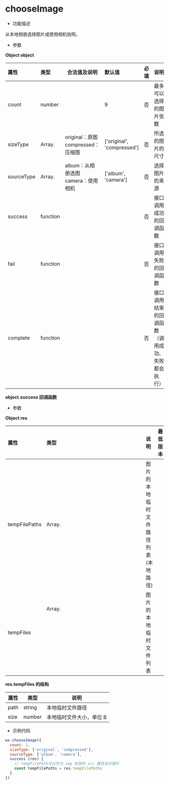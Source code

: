 # chooseImage

- 功能描述

从本地相册选择图片或使用相机拍照。

- 参数

**Object object**

| 属性       | 类型           | 合法值及说明                          | 默认值                     | 必填 | 说明                                             |
| :--------- | :------------- | ------------------------------------- | :------------------------- | :--- | :----------------------------------------------- |
| count      | number         |                                       | 9                          | 否   | 最多可以选择的图片张数                           |
| sizeType   | Array.<string> | original：原图<br>compressed：压缩图  | ['original', 'compressed'] | 否   | 所选的图片的尺寸                                 |
| sourceType | Array.<string> | album：从相册选图<br>camera：使用相机 | ['album', 'camera']        | 否   | 选择图片的来源                                   |
| success    | function       |                                       |                            | 否   | 接口调用成功的回调函数                           |
| fail       | function       |                                       |                            | 否   | 接口调用失败的回调函数                           |
| complete   | function       |                                       |                            | 否   | 接口调用结束的回调函数（调用成功、失败都会执行） |

**object.success 回调函数**

- 参数

**Object res**

| 属性          | 类型           | 说明                                  | 最低版本                                                     |
| :------------ | :------------- | :------------------------------------ | :----------------------------------------------------------- |
| tempFilePaths | Array.<string> | 图片的本地临时文件路径列表 (本地路径) |                                                              |
| tempFiles     | Array.<Object> | 图片的本地临时文件列表                |  |

**res.tempFiles 的结构**

| 属性 | 类型   | 说明                     |
| ---- | ------ | ------------------------ |
| path | string | 本地临时文件路径         |
| size | number | 本地临时文件大小，单位 B |

- 示例代码

```js
wx.chooseImage({
  count: 1,
  sizeType: ['original', 'compressed'],
  sourceType: ['album', 'camera'],
  success (res) {
    // tempFilePath可以作为 img 标签的 src 属性显示图片
    const tempFilePaths = res.tempFilePaths
  }
})
```